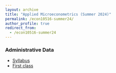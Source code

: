 ```yaml
---
layout: archive
title: "Applied Microeconometrics (Summer 2024)"
permalink: /econ10516-summer24/
author_profile: true
redirect_from:
  - /econ10516-summer24
---
```



### Administrative Data
  - [Syllabus](https://ErickFMolina.github.io/files/ECON10516_S24_syllabus.pdf)
  - [First class](https://ErickFMolina.github.io/files/00_first_class.pdf)

